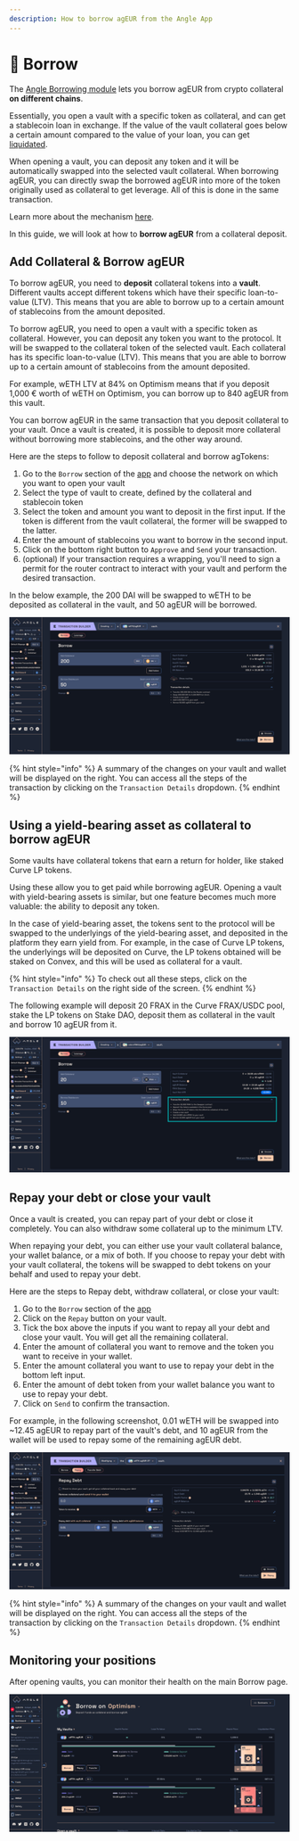 ```yaml
---
description: How to borrow agEUR from the Angle App
---
```


# 🏦 Borrow

The [Angle Borrowing module](/borrowing-module/README.md) lets you borrow agEUR from crypto collateral **on different chains**.

Essentially, you open a vault with a specific token as collateral, and can get a stablecoin loan in exchange. If the value of the vault collateral goes below a certain amount compared to the value of your loan, you can get [liquidated](/borrowing-module/vaults/liquidations.md).

When opening a vault, you can deposit any token and it will be automatically swapped into the selected vault collateral. When borrowing agEUR, you can directly swap the borrowed agEUR into more of the token originally used as collateral to get leverage. All of this is done in the same transaction.

Learn more about the mechanism [here](/borrowing-module/vaults/README.md#leveraging-collateral-exposure).

In this guide, we will look at how to **borrow agEUR** from a collateral deposit.

## Add Collateral & Borrow agEUR

To borrow agEUR, you need to **deposit** collateral tokens into a **vault**. Different vaults accept different tokens which have their specific loan-to-value (LTV). This means that you are able to borrow up to a certain amount of stablecoins from the amount deposited.

To borrow agEUR, you need to open a vault with a specific token as collateral. However, you can deposit any token you want to the protocol. It will be swapped to the collateral token of the selected vault. Each collateral has its specific loan-to-value (LTV). This means that you are able to borrow up to a certain amount of stablecoins from the amount deposited.

For example, wETH LTV at 84% on Optimism means that if you deposit 1,000 € worth of wETH on Optimism, you can borrow up to 840 agEUR from this vault.

You can borrow agEUR in the same transaction that you deposit collateral to your vault. Once a vault is created, it is possible to deposit more collateral without borrowing more stablecoins, and the other way around.

Here are the steps to follow to deposit collateral and borrow agTokens:

1. Go to the `Borrow` section of the [app](https://app.angle.money/#/borrow) and choose the network on which you want to open your vault
2. Select the type of vault to create, defined by the collateral and stablecoin token
3. Select the token and amount you want to deposit in the first input. If the token is different from the vault collateral, the former will be swapped to the latter.
4. Enter the amount of stablecoins you want to borrow in the second input.
5. Click on the bottom right button to `Approve` and `Send` your transaction.
6. (optional) If your transaction requires a wrapping, you'll need to sign a permit for the router contract to interact with your vault and perform the desired transaction.

In the below example, the 200 DAI will be swapped to wETH to be deposited as collateral in the vault, and 50 agEUR will be borrowed.

![Add/Borrow agEUR](/.gitbook/assets/add-borrow2.png)

{% hint style="info" %}
A summary of the changes on your vault and wallet will be displayed on the right. You can access all the steps of the transaction by clicking on the `Transaction Details` dropdown.
{% endhint %}

## Using a yield-bearing asset as collateral to borrow agEUR

Some vaults have collateral tokens that earn a return for holder, like staked Curve LP tokens.

Using these allow you to get paid while borrowing agEUR. Opening a vault with yield-bearing assets is similar, but one feature becomes much more valuable: the ability to deposit any token.

In the case of yield-bearing asset, the tokens sent to the protocol will be swapped to the underlyings of the yield-bearing asset, and deposited in the platform they earn yield from. For example, in the case of Curve LP tokens, the underlyings will be deposited on Curve, the LP tokens obtained will be staked on Convex, and this will be used as collateral for a vault.

{% hint style="info" %}
To check out all these steps, click on the `Transaction Details` on the right side of the screen.
{% endhint %}

The following example will deposit 20 FRAX in the Curve FRAX/USDC pool, stake the LP tokens on Stake DAO, deposit them as collateral in the vault and borrow 10 agEUR from it.

![Add/Borrow agEUR](/.gitbook/assets/borrow-lp.png)

## Repay your debt or close your vault

Once a vault is created, you can repay part of your debt or close it completely. You can also withdraw some collateral up to the minimum LTV.

When repaying your debt, you can either use your vault collateral balance, your wallet balance, or a mix of both. If you choose to repay your debt with your vault collateral, the tokens will be swapped to debt tokens on your behalf and used to repay your debt.

Here are the steps to Repay debt, withdraw collateral, or close your vault:

1. Go to the `Borrow` section of the [app](https://app.angle.money/#/borrow)
2. Click on the `Repay` button on your vault.
3. Tick the box above the inputs if you want to repay all your debt and close your vault. You will get all the remaining collateral.
4. Enter the amount of collateral you want to remove and the token you want to receive in your wallet.
5. Enter the amount collateral you want to use to repay your debt in the bottom left input.
6. Enter the amount of debt token from your wallet balance you want to use to repay your debt.
7. Click on `Send` to confirm the transaction.

For example, in the following screenshot, 0.01 wETH will be swapped into ~12.45 agEUR to repay part of the vault's debt, and 10 agEUR from the wallet will be used to repay some of the remaining agEUR debt.

![Repay and withdraw](/.gitbook/assets/repay2.png)

{% hint style="info" %}
A summary of the changes on your vault and wallet will be displayed on the right. You can access all the steps of the transaction by clicking on the `Transaction Details` dropdown.
{% endhint %}

## Monitoring your positions

After opening vaults, you can monitor their health on the main Borrow page.

![Vaults list](../../../.gitbook/assets/vaults-list.png)
